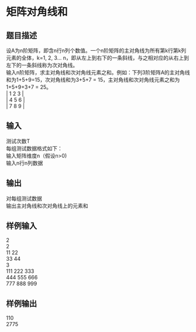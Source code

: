  # 矩阵对角线和  
  
 ## 题目描述  
 设A为n阶矩阵，即含n行n列个数值。一个n阶矩阵的主对角线为所有第k行第k列元素的全体，k=1, 2, 3… n，即从左上到右下的一条斜线，与之相对应的从右上到左下的一条斜线称为次对角线。  
 输入n阶矩阵，求主对角线和次对角线元素之和。例如：下列3阶矩阵A的主对角线和为1+5+9=15，次对角线和为3+5+7 = 15，主对角线和次对角线元素之和为1+5+9+3+7 = 25。  
 | 1 2 3 |  
 | 4 5 6 |  
 | 7 8 9 |  
 ## 输入  
 测试次数T  
 每组测试数据格式如下：  
 输入矩阵维度n（假设n>0)  
 输入n行n列数据  
 ## 输出  
 对每组测试数据  
 输出主对角线和次对角线上的元素和  
 ## 样例输入  
 2  
 2  
 11 22  
 33 44  
 3  
 111 222 333  
 444 555 666  
 777 888 999  
 ## 样例输出  
 110  
 2775  
   
  
